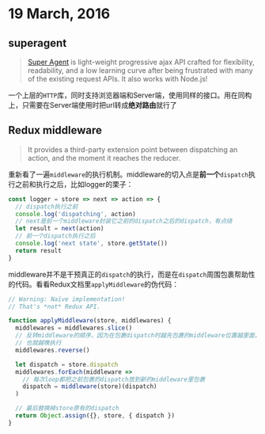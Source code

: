# 19 March, 2016

## superagent

> [Super Agent](http://visionmedia.github.io/superagent/) is light-weight progressive ajax API crafted for flexibility, readability, and a low learning curve after being frustrated with many of the existing request APIs. It also works with Node.js!

一个上层的`HTTP`库，同时支持浏览器端和Server端，使用同样的接口。用在同构上，只需要在Server端使用时把url转成**绝对路由**就行了

## Redux middleware

>  It provides a third-party extension point between dispatching an action, and the moment it reaches the reducer.

重新看了一遍`middleware`的执行机制。middleware的切入点是**前一个**`dispatch`执行之前和执行之后，比如logger的栗子：

```js
const logger = store => next => action => {
  // dispatch执行之前
  console.log('dispatching', action)
  // next是前一个middleware封装它之前的dispatch之后的dispatch，有点绕
  let result = next(action)
  // 前一个dispatch执行之后
  console.log('next state', store.getState())
  return result
}

```
middleware并不是干预真正的`dispatch`的执行，而是在`dispatch`周围包裹帮助性的代码。看看Redux文档里`applyMiddleware`的伪代码：

```js
// Warning: Naïve implementation!
// That's *not* Redux API.

function applyMiddleware(store, middlewares) {
  middlewares = middlewares.slice()
  // 反转middleware的顺序，因为在包裹dispatch时越先包裹的middleware位置越里面，
  // 也就越晚执行
  middlewares.reverse()

  let dispatch = store.dispatch
  middlewares.forEach(middleware =>
    // 每次loop都把之前包裹的dispatch放到新的middleware里包裹
    dispatch = middleware(store)(dispatch)
  )

  // 最后替换掉store原有的dispatch
  return Object.assign({}, store, { dispatch })
}
```